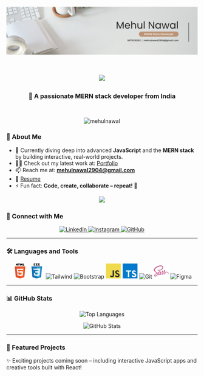 ![logo](https://github.com/mehulnawal/mehulnawal/blob/main/LinkedIn%20background%20photo-MERN%20Stack.png)

<h1 align="center">
    <img src="https://readme-typing-svg.herokuapp.com/?font=Righteous&size=35&center=true&vCenter=true&width=500&height=70&duration=2000&lines=Hi+There!+👋;+I'm+Mehul+Nawal!;" />
</h1>

<h3 align="center">🚀 A passionate MERN stack developer from India</h3>

<br/>

<p align="center"> 
  <img src="https://komarev.com/ghpvc/?username=mehulnawal&label=Profile%20views&color=0e75b6&style=flat" alt="mehulnawal" /> 
</p>

### 🧠 About Me

- 🚀 Currently diving deep into advanced **JavaScript** and the **MERN stack** by building interactive, real-world projects.
- 👨‍💻 Check out my latest work at: [Portfolio](https://portfolio-mehul-nawal.netlify.app/)
- 📫 Reach me at: **mehulnawal2904@gmail.com**
- 📄 [Resume](https://drive.google.com/file/d/1mZUBr6PTyTOsd-AmkN8ZphaSS0YcnEw-/view?usp=sharing)
- ⚡ Fun fact: **Code, create, collaborate – repeat! 🔄**

<p align="center">
  <img width="200px" src="https://user-images.githubusercontent.com/74038190/219923809-b86dc415-a0c2-4a38-bc88-ad6cf06395a8.gif">
</p>

### 🤝 Connect with Me

<p align="center">
  <a href="https://www.linkedin.com/in/mehul-nawal-2b1492244/" target="_blank">
    <img src="https://raw.githubusercontent.com/rahuldkjain/github-profile-readme-generator/master/src/images/icons/Social/linked-in-alt.svg" alt="LinkedIn" width="40" height="40"/>
  </a>
  <a href="https://instagram.com/mehulnawal" target="_blank">
    <img src="https://raw.githubusercontent.com/rahuldkjain/github-profile-readme-generator/master/src/images/icons/Social/instagram.svg" alt="Instagram" width="40" height="40"/>
  </a>
  <a href="https://github.com/mehulnawal" target="_blank">
    <img src="https://cdn-icons-png.flaticon.com/512/25/25231.png" alt="GitHub" width="40" height="40"/>
  </a>
</p>

---

### 🛠️ Languages and Tools

<p align="center">
  <img src="https://raw.githubusercontent.com/devicons/devicon/master/icons/html5/html5-original-wordmark.svg" alt="HTML5" width="40" height="40"/>
  <img src="https://raw.githubusercontent.com/devicons/devicon/master/icons/css3/css3-original-wordmark.svg" alt="CSS3" width="40" height="40"/>
  <img src="https://www.vectorlogo.zone/logos/tailwindcss/tailwindcss-icon.svg" alt="Tailwind" width="40" height="40"/>
  <img src="https://obscureproblemsandgotchas.com/wp-content/uploads/2018/06/bootstrap-stack-e1530246058846.png" alt="Bootstrap" width="40" height="40"/>
  <img src="https://raw.githubusercontent.com/devicons/devicon/master/icons/javascript/javascript-original.svg" alt="JavaScript" width="40" height="40"/>
  <img src="https://raw.githubusercontent.com/devicons/devicon/master/icons/typescript/typescript-original.svg" alt="TypeScript" width="40" height="40"/>
  <img src="https://www.vectorlogo.zone/logos/git-scm/git-scm-icon.svg" alt="Git" width="40" height="40"/>
  <img src="https://raw.githubusercontent.com/devicons/devicon/master/icons/sass/sass-original.svg" alt="Sass" width="40" height="40"/>
  <img src="https://www.vectorlogo.zone/logos/figma/figma-icon.svg" alt="Figma" width="40" height="40"/>
</p>

---

### 📊 GitHub Stats

<p align="center">
  <img src="https://github-readme-stats.vercel.app/api/top-langs/?username=mehulnawal&layout=compact&theme=radical" alt="Top Languages"/>
</p>

<p align="center">
  <img src="https://github-readme-stats.vercel.app/api?username=mehulnawal&show_icons=true&locale=en&theme=radical" alt="GitHub Stats"/>
</p>


---

### 🧩 Featured Projects

✨ Exciting projects coming soon – including interactive JavaScript apps and creative tools built with React!
